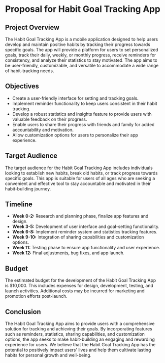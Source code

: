 # Proposal for Habit Goal Tracking App

## Project Overview
The Habit Goal Tracking App is a mobile application designed to help users develop and maintain positive habits by tracking their progress towards specific goals. The app will provide a platform for users to set personalized goals, track their daily, weekly, or monthly progress, receive reminders for consistency, and analyze their statistics to stay motivated. The app aims to be user-friendly, customizable, and versatile to accommodate a wide range of habit-tracking needs.

## Objectives
- Create a user-friendly interface for setting and tracking goals.
- Implement reminder functionality to keep users consistent in their habit tracking.
- Develop a robust statistics and insights feature to provide users with valuable feedback on their progress.
- Enable users to share their progress with friends and family for added accountability and motivation.
- Allow customization options for users to personalize their app experience.

## Target Audience
The target audience for the Habit Goal Tracking App includes individuals looking to establish new habits, break old habits, or track progress towards specific goals. This app is suitable for users of all ages who are seeking a convenient and effective tool to stay accountable and motivated in their habit-building journey.

## Timeline
- **Week 0-2:** Research and planning phase, finalize app features and design.
- **Week 3-5:** Development of user interface and goal-setting functionality.
- **Week 6-8:** Implement reminder system and statistics tracking features.
- **Week 9-10:** Integration of sharing capabilities and customization options.
- **Week 11:** Testing phase to ensure app functionality and user experience.
- **Week 12:** Final adjustments, bug fixes, and app launch.

## Budget
The estimated budget for the development of the Habit Goal Tracking App is $10,000. This includes expenses for design, development, testing, and launch activities. Additional costs may be incurred for marketing and promotion efforts post-launch.

## Conclusion
The Habit Goal Tracking App aims to provide users with a comprehensive solution for tracking and achieving their goals. By incorporating features such as reminders, statistics, sharing capabilities, and customization options, the app seeks to make habit-building an engaging and rewarding experience for users. We believe that the Habit Goal Tracking App has the potential to positively impact users' lives and help them cultivate lasting habits for personal growth and well-being.